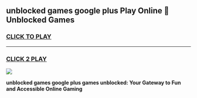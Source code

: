 
## unblocked games google plus Play Online 👋 Unblocked Games
<h3>
<a href="https://premium.freeplayer.one?title=unblocked_games_google_plus&ref=19F">CLICK TO PLAY</a></h3>
<hr>

<h3>
<a href="https://premium.freeplayer.one?title=unblocked_games_google_plus&ref=19F">CLICK 2 PLAY</a>
  
</h3>

<a href="https://premium.freeplayer.one?title=unblocked_games_google_plus&ref=19F"><img src="https://clearcache.store/games.png"></a>


**unblocked games google plus games unblocked: Your Gateway to Fun and Accessible Online Gaming**
